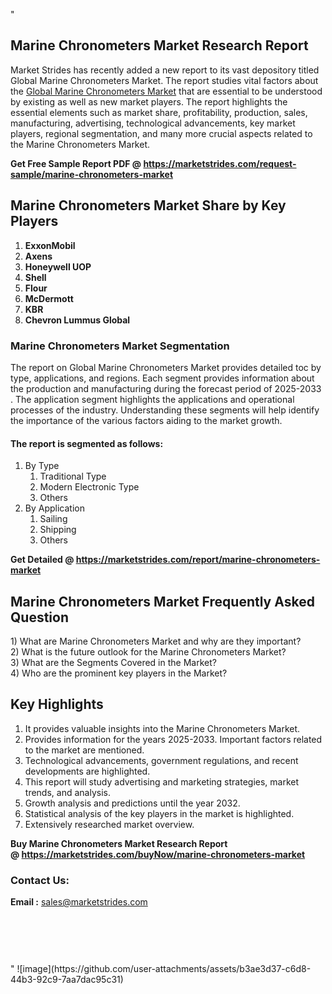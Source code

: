 "<h2>Marine Chronometers Market Research Report</h2>
<p>Market Strides has recently added a new report to its vast depository titled Global Marine Chronometers Market. The report studies vital factors about the&nbsp;<a href=https://marketstrides.com/report/marine-chronometers-market>Global Marine Chronometers Market</a>&nbsp;that are essential to be understood by existing as well as new market players. The report highlights the essential elements such as market share, profitability, production, sales, manufacturing, advertising, technological advancements, key market players, regional segmentation, and many more crucial aspects related to the Marine Chronometers Market.</p>
<p><strong>Get Free Sample Report PDF @&nbsp;<a href=https://marketstrides.com/request-sample/marine-chronometers-market>https://marketstrides.com/request-sample/marine-chronometers-market</a></strong></p>
<h2><strong>Marine Chronometers Market Share by Key Players</strong></h2>
<p><strong><ol><li>ExxonMobil</li><li>Axens</li><li>Honeywell UOP</li><li>Shell</li><li>Flour</li><li>McDermott</li><li>KBR</li><li>Chevron Lummus Global</li></ol></strong></p>
<h3><strong>Marine Chronometers Market Segmentation</strong></h3>
<p>The report on Global Marine Chronometers Market provides detailed toc by type, applications, and regions. Each segment provides information about the production and manufacturing during the forecast period of 2025-2033
. The application segment highlights the applications and operational processes of the industry. Understanding these segments will help identify the importance of the various factors aiding to the market growth.</p>
<h4>The report is segmented as follows:</h4>
<p><ol><li>By Type<ol><li>Traditional Type</li><li>Modern Electronic Type</li><li>Others</li></ol></li><li>By Application<ol><li>Sailing</li><li>Shipping</li><li>Others</li></ol></li></ol></p>
<p><strong>Get Detailed @&nbsp;<a href=https://marketstrides.com/report/marine-chronometers-market>https://marketstrides.com/report/marine-chronometers-market</a></strong></p>
<h2 class=""clr-white mb-3""><strong>Marine Chronometers Market Frequently Asked Question</strong></h2>
<div class=""card-header"">1) What are&nbsp;Marine Chronometers Market and why are they important?
<div class=""card"">
<div class=""card-header"">2) What is the future outlook for the Marine Chronometers Market?</div>
</div>
</div>
<div class=""card-header"">3) What are the Segments Covered in the Market?</div>
<div class=""card-header"">4) Who are the prominent key players in the Market?</div>
<h2><strong>Key Highlights</strong></h2>
<div class=""card-header"">
<ol>
<li>It provides valuable insights into the Marine Chronometers Market.</li>
<li>Provides information for the years 2025-2033. Important factors related to the market are mentioned.</li>
<li>Technological advancements, government regulations, and recent developments are highlighted.</li>
<li>This report will study advertising and marketing strategies, market trends, and analysis.</li>
<li>Growth analysis and predictions until the year 2032.</li>
<li>Statistical analysis of the key players in the market is highlighted.</li>
<li>Extensively researched market overview.</li>
</ol>
<p><strong>Buy Marine Chronometers Market Research Report @&nbsp;<a href=https://marketstrides.com/buyNow/marine-chronometers-market>https://marketstrides.com/buyNow/marine-chronometers-market</a></strong></p>
<h3>Contact Us:</h3>
<p><strong>Email :</strong> <a href=mailto:sales@marketstrides.com>sales@marketstrides.com</a></p>
</div>
<p>&nbsp;</p>
<h3>&nbsp;</h3>"
![image](https://github.com/user-attachments/assets/b3ae3d37-c6d8-44b3-92c9-7aa7dac95c31)

